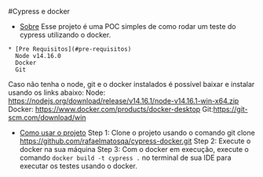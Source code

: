 
#Cypress e docker
<!--ts-->
   * [Sobre](#Sobre)
   Esse projeto é uma POC simples de como rodar um teste do cypress utilizando o docker.


   
   
  
    
    
    
    
    * [Pre Requisitos](#pre-requisitos)
      Node v14.16.0
      Docker
      Git
      

   Caso não tenha o node, git e o docker instalados é possível baixar e instalar usando os links abaixo:
   Node: https://nodejs.org/download/release/v14.16.1/node-v14.16.1-win-x64.zip
   Docker: https://www.docker.com/products/docker-desktop
   Git:https://git-scm.com/download/win

   * [Como usar o projeto](#make)
   Step 1: Clone o projeto usando o comando git clone https://github.com/rafaelmatosqa/cypress-docker.git
   Step 2: Execute o docker na sua máquina
   Step 3: Com o docker em execução, execute o comando `docker build -t cypress .` no terminal de sua IDE para executar os testes usando o docker.
   


